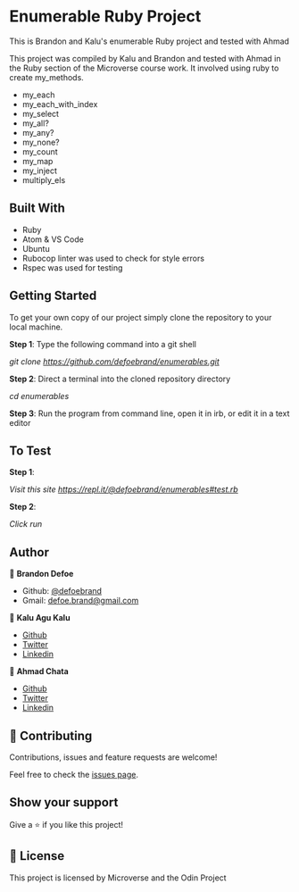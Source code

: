 # Enumerable Ruby Project

This is Brandon and Kalu's enumerable Ruby project and tested with Ahmad

This project was compiled by Kalu and Brandon and tested with Ahmad in the Ruby section of the Microverse course work. It involved using ruby to create my_methods.

-   my_each
-   my_each_with_index
-   my_select
-   my_all?
-   my_any?
-   my_none?
-   my_count
-   my_map
-   my_inject
-   multiply_els

## Built With

-   Ruby
-   Atom & VS Code
-   Ubuntu
-   Rubocop linter was used to check for style errors
-   Rspec was used for testing

## Getting Started

To get your own copy of our project simply clone the repository to your local machine.

**Step 1**: Type the following command into a git shell

_git clone <https://github.com/defoebrand/enumerables.git>_

**Step 2**: Direct a terminal into the cloned repository directory

_cd enumerables_

**Step 3**: Run the program from command line, open it in irb, or edit it in a text editor

## To Test

**Step 1**:

_Visit this site <https://repl.it/@defoebrand/enumerables#test.rb>_

**Step 2**:

_Click run_

## Author

👤 **Brandon Defoe**

-   Github: [@defoebrand](https://github.com/defoebrand)
-   Gmail: defoe.brand@gmail.com

👤 **Kalu Agu Kalu**

-   [Github](https://github.com/Godswilly)
-   [Twitter](https://twitter.com/KaluAguKalu17)
-   [Linkedin](https://www.linkedin.com/in/kalu-agu-kalu/)

👤 **Ahmad Chata**

-   [Github](https://github.com/ahmadchata)
-   [Twitter](https://twitter.com/ahmadchata)
-   [Linkedin](https://www.linkedin.com/in/ahmad-chata-957b9b51/)

## 🤝 Contributing

Contributions, issues and feature requests are welcome!

Feel free to check the [issues page](issues/).

## Show your support

Give a ⭐️ if you like this project!

## 📝 License

This project is licensed by Microverse and the Odin Project
